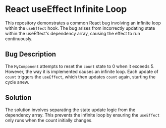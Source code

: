 # React useEffect Infinite Loop

This repository demonstrates a common React bug involving an infinite loop within the `useEffect` hook. The bug arises from incorrectly updating state within the useEffect's dependency array, causing the effect to run continuously.

## Bug Description
The `MyComponent` attempts to reset the `count` state to 0 when it exceeds 5. However, the way it is implemented causes an infinite loop.  Each update of `count` triggers the `useEffect`, which then updates `count` again, starting the cycle anew.

## Solution
The solution involves separating the state update logic from the dependency array.  This prevents the infinite loop by ensuring the `useEffect` only runs when the count initially changes.